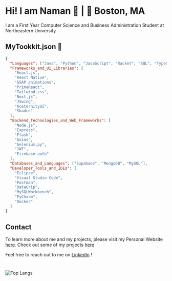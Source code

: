 # Hi! I am Naman 👋   |   📍 Boston, MA

I am a First Year Computer Science and Business Administration Student at Northeastern University 


## MyTookkit.json              🧰

```json
{
  "Languages": ["Java", "Python", "JavaScript", "Racket", "SQL", "TypeScript"],
  "Frameworks_and_UI_Libraries": [
    "React.js",
    "React Native",
    "GSAP animations",
    "PrimeReact",
    "Tailwind.css",
    "Next.js",
    "JSwing",
    "AceternityUI",
    "Shadcn"
  ],
  "Backend_Technologies_and_Web_Frameworks": [
    "Node.js",
    "Express",
    "Flask",
    "Axios",
    "Selenium.py",
    "JWT",
    "Firebase-auth"
  ],
  "Databases_and_Languages": ["Supabase", "MongoDB", "MySQL"],
  "Developer_Tools_and_IDEs": [
    "Eclipse",
    "Visual Studio Code",
    "Postman",
    "DataGrip",
    "MySQLWorkbench",
    "PyCharm",
    "Docker"
  ]
}

```



## Contact 
To learn more about me and my projects, please visit my Personal Website [here](https://namanrusia.com). Check out some of my projects [here](https://namanrusia.com/projects)

Feel free to reach out to me on [LinkedIn](https://www.linkedin.com/in/namanrusia/) !

# 
![Top Langs](https://github-readme-stats.vercel.app/api/top-langs/?username=naman0r&layout=compact)
